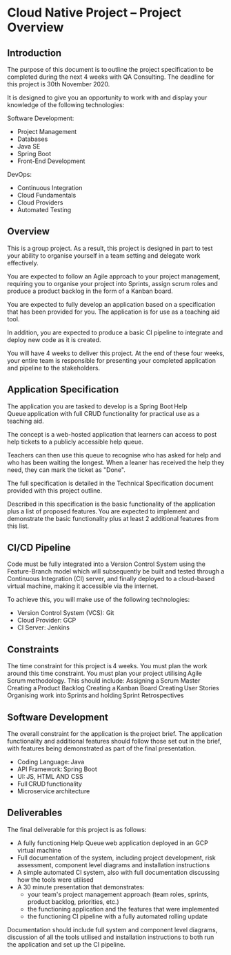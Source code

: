 # Cloud Native Project – Project Overview 
 
## Introduction 
 
The purpose of this document is to outline the project specification to be completed during the next 4 weeks with QA Consulting. The deadline for this project is 30th November 2020. 
 
It is designed to give you an opportunity to work with and display your knowledge of the following technologies: 
 
Software Development: 
- Project Management 
- Databases 
- Java SE 
- Spring Boot 
- Front-End Development

DevOps: 
- Continuous Integration 
- Cloud Fundamentals 
- Cloud Providers 
- Automated Testing 
 
## Overview 
 
This is a group project. As a result, this project is designed in part to test your ability to organise yourself in a team setting and delegate work effectively. 
 
You are expected to follow an Agile approach to your project management, requiring you to organise your project into Sprints, assign scrum roles and produce a product backlog in the form of a Kanban board. 
 
You are expected to fully develop an application based on a specification that has been provided for you. The application is for use as a teaching aid tool. 
 
In addition, you are expected to produce a basic CI pipeline to integrate and deploy new code as it is created. 
 
You will have 4 weeks to deliver this project. At the end of these four weeks, your entire team is responsible for presenting your completed application and pipeline to the stakeholders. 
 
## Application Specification 
 
The application you are tasked to develop is a Spring Boot Help Queue application with full CRUD functionality for practical use as a teaching aid. 
 
The concept is a web-hosted application that learners can access to post help tickets to a publicly accessible help queue. 
 
Teachers can then use this queue to recognise who has asked for help and who has been waiting the longest. When a leaner has received the help they need, they can mark the ticket as "Done". 
 
The full specification is detailed in the Technical Specification document provided with this project outline. 
 
Described in this specification is the basic functionality of the application plus a list of proposed features. You are expected to implement and demonstrate the basic functionality plus at least 2 additional features from this list. 
 
## CI/CD Pipeline 
 
Code must be fully integrated into a Version Control System using the Feature-Branch model which will subsequently be built and tested through a Continuous Integration (CI) server, and finally deployed to a cloud-based virtual machine, making it accessible via the internet. 
  
To achieve this, you will make use of the following technologies: 
- Version Control System (VCS): Git 
- Cloud Provider: GCP 
- CI Server: Jenkins 
 
## Constraints 
 
The time constraint for this project is 4 weeks. You must plan the work around this time constraint. 
You must plan your project utilising Agile Scrum methodology. This should include: 
Assigning a Scrum Master 
Creating a Product Backlog 
Creating a Kanban Board 
Creating User Stories 
Organising work into Sprints and holding Sprint Retrospectives 
 
## Software Development 
 
The overall constraint for the application is the project brief. The application functionality and additional features should follow those set out in the brief, with features being demonstrated as part of the final presentation. 
- Coding Language: Java 
- API Framework: Spring Boot 
- UI: JS, HTML AND CSS 
- Full CRUD functionality 
- Microservice architecture 
 
## Deliverables 
 
The final deliverable for this project is as follows: 
- A fully functioning Help Queue web application deployed in an GCP virtual machine 
- Full documentation of the system, including project development, risk assessment, component level diagrams and installation instructions 
- A simple automated CI system, also with full documentation discussing how the tools were utilised 
- A 30 minute presentation that demonstrates: 
    - your team's project management approach (team roles, sprints, product backlog, priorities, etc.) 
    - the functioning application and the features that were implemented 
    - the functioning CI pipeline with a fully automated rolling update 
 
Documentation should include full system and component level diagrams, discussion of all the tools utilised and installation instructions to both run the application and set up the CI pipeline. 
 